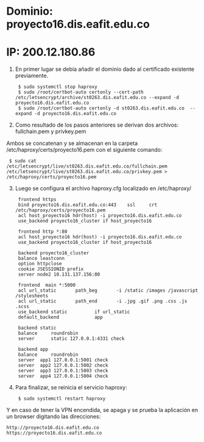# Dominio: proyecto16.dis.eafit.edu.co
# IP: 200.12.180.86

1) En primer lugar se debía añadir el dominio dado al certificado existente previamente.

		$ sudo systemctl stop haproxy
		$ sudo /root/certbot-auto certonly --cert-path /etc/letsencrypt/archive/st0263.dis.eafit.edu.co --expand -d proyecto16.dis.eafit.edu.co
		$ sudo /root/certbot-auto certonly -d st0263.dis.eafit.edu.co  --expand -d proyecto16.dis.eafit.edu.co

2) Como resultado de los pasos anteriores se derivan dos archivos: fullchain.pem y privkey.pem

Ambos se concatenan y se almacenan en la carpeta /etc/haproxy/certs/proyecto16.pem con el siguiente comando:

	 $ sudo cat /etc/letsencrypt/live/st0263.dis.eafit.edu.co/fullchain.pem /etc/letsencrypt/live/st0263.dis.eafit.edu.co/privkey.pem > /etc/haproxy/certs/proyecto16.pem

3) Luego se configura el archivo haproxy.cfg localizado en /etc/haproxy/
	
		frontend https
    	bind proyecto16.dis.eafit.edu.co:443    ssl     crt     /etc/haproxy/certs/proyecto16.pem
    	acl host_proyecto16 hdr(host) -i proyecto16.dis.eafit.edu.co
    	use_backend proyecto16_cluster if host_proyecto16
    
  		frontend http *:80
    	acl host_proyecto16 hdr(host) -i proyecto16.dis.eafit.edu.co
    	use_backend proyecto16_cluster if host_proyecto16
  
  		backend proyecto16_cluster
    	balance leastconn
    	option httpclose
    	cookie JSESSIONID prefix
    	server node2 10.131.137.156:80

  		frontend  main *:5000
    	acl url_static       path_beg       -i /static /images /javascript /stylesheets
    	acl url_static       path_end       -i .jpg .gif .png .css .js .scss
    	use_backend static          if url_static
    	default_backend             app
    
  		backend static
    	balance     roundrobin
    	server      static 127.0.0.1:4331 check

  		backend app
    	balance     roundrobin
    	server  app1 127.0.0.1:5001 check
    	server  app2 127.0.0.1:5002 check
    	server  app3 127.0.0.1:5003 check
    	server  app4 127.0.0.1:5004 check

4) Para finalizar, se reinicia el servicio haproxy:

		$ sudo systemctl restart haproxy

Y en caso de tener la VPN encendida, se apaga y se prueba la aplicación en un browser digitando las direcciones:

	http://proyecto16.dis.eafit.edu.co
	https://proyecto16.dis.eafit.edu.co